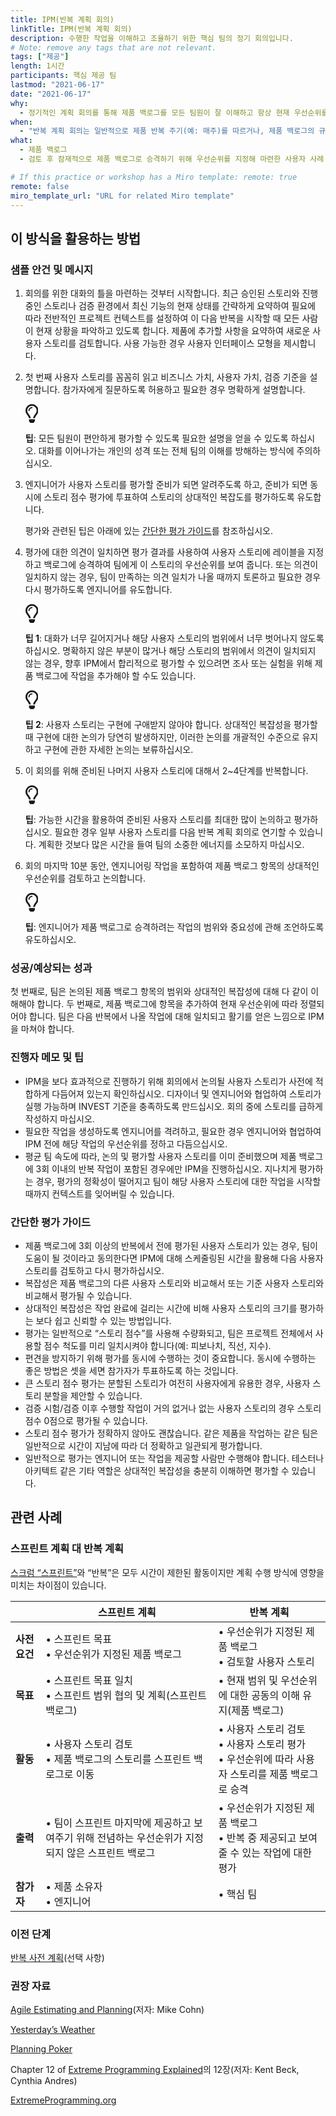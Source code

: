 ```yaml
---
title: IPM(반복 계획 회의)
linkTitle: IPM(반복 계획 회의)
description: 수행한 작업을 이해하고 조율하기 위한 핵심 팀의 정기 회의입니다.
# Note: remove any tags that are not relevant.
tags: ["제공"]
length: 1시간
participants: 핵심 제공 팀
lastmod: "2021-06-17"
date: "2021-06-17"
why:
  - 정기적인 계획 회의를 통해 제품 백로그를 모든 팀원이 잘 이해하고 항상 현재 우선순위를 반영할 수 있습니다. 제품 백로그 항목을 논의하고 그 크기를 조정함으로써 팀은 수행할 작업의 제공 영향에 맞게 조치할 수 있습니다.
when:
  - "반복 계획 회의는 일반적으로 제품 반복 주기(예: 매주)를 따르거나, 제품 백로그의 규모와 이해 수준을 바람직하게 유지하는 데 필요한 만큼 자주 소집되어야 합니다."
what:
  - 제품 백로그
  - 검토 후 잠재적으로 제품 백로그로 승격하기 위해 우선순위를 지정해 마련한 사용자 사례

# If this practice or workshop has a Miro template: remote: true
remote: false
miro_template_url: "URL for related Miro template"
---
```


<h2 id="how-to-use-this-method">이 방식을 활용하는
방법</h2>

<div class="bg-gray-dark p-lg-5 p-3 mb-4"><div
class="col-lg-9"><h3
id="sample-agenda--prompts">샘플 안건 및 메시지</h3>

<ol>

<li>

<p>회의를 위한 대화의 틀을 마련하는 것부터 시작합니다. 최근 승인된 스토리와 진행 중인 스토리나 검증 환경에서
최신 기능의 현재 상태를 간략하게 요약하여 필요에 따라 전반적인 프로젝트 컨텍스트를 설정하여 이 다음 반복을 시작할 때 모든
사람이 현재 상황을 파악하고 있도록 합니다. 제품에 추가할 사항을 요약하여 새로운 사용자 스토리를 검토합니다. 사용 가능한
경우 사용자 인터페이스 모형을 제시합니다.</p>

</li>

<li>

<p>첫 번째 사용자 스토리를 꼼꼼히 읽고 비즈니스 가치, 사용자 가치, 검증 기준을 설명합니다. 참가자에게
질문하도록 허용하고 필요한 경우 명확하게 설명합니다.</p>

<div class="callout td-box--gray-darkest p-3 my-5
border-bottom border-right border-left border-top row"><div
class="col-1 row align-items-center
justify-content-center"><svg height="30"
aria-hidden="true" focusable="false"
data-prefix="far" data-icon="lightbulb"
role="img" xmlns="http://www.w3.org/2000/svg"
viewBox="0 0 352 512" class="svg-inline--fa
fa-lightbulb"><path fill="currentColor"
d="M176 80c-52.94 0-96 43.06-96 96 0 8.84 7.16 16 16 16s16-7.16
16-16c0-35.3 28.72-64 64-64 8.84 0 16-7.16 16-16s-7.16-16-16-16zM96.06
459.17c0 3.15.93 6.22 2.68 8.84l24.51 36.84c2.97 4.46 7.97 7.14 13.32
7.14h78.85c5.36 0 10.36-2.68 13.32-7.14l24.51-36.84c1.74-2.62 2.67-5.7
2.68-8.84l.05-43.18H96.02l.04 43.18zM176 0C73.72 0 0 82.97 0 176c0
44.37 16.45 84.85 43.56 115.78 16.64 18.99 42.74 58.8 52.42
92.16v.06h48v-.12c-.01-4.77-.72-9.51-2.15-14.07-5.59-17.81-22.82-64.77-62.17-109.67-20.54-23.43-31.52-53.15-31.61-84.14-.2-73.64
59.67-128 127.95-128 70.58 0 128 57.42 128 128 0 30.97-11.24
60.85-31.65 84.14-39.11 44.61-56.42 91.47-62.1 109.46a47.507 47.507 0
0 0-2.22 14.3v.1h48v-.05c9.68-33.37 35.78-73.18 52.42-92.16C335.55
260.85 352 220.37 352 176 352 78.8 273.2 0 176 0z"
class=""></path></svg></div><div
class="col-11"><p><strong>팁</strong>:
모든 팀원이 편안하게 평가할 수 있도록 필요한 설명을 얻을 수 있도록 하십시오. 대화를 이어나가는 개인의 성격 또는 전체 팀의
이해를 방해하는 방식에 주의하십시오.</p></div></div>

</li>

<li>

<p>엔지니어가 사용자 스토리를 평가할 준비가 되면 알려주도록 하고, 준비가 되면 동시에 스토리 점수 평가에
투표하여 스토리의 상대적인 복잡도를 평가하도록 유도합니다.</p>

<p>평가와 관련된 팁은 아래에 있는 <a href="#estimation">간단한
평가 가이드</a>를 참조하십시오.</p>

</li>

<li>

<p>평가에 대한 의견이 일치하면 평가 결과를 사용하여 사용자 스토리에 레이블을 지정하고 백로그에 승격하여 팀에게
이 스토리의 우선순위를 보여 줍니다. 또는 의견이 일치하지 않는 경우, 팀이 만족하는 의견 일치가 나올 때까지 토론하고 필요한
경우 다시 평가하도록 엔지니어를 유도합니다.</p>

<div class="callout td-box--gray-darkest p-3 my-5
border-bottom border-right border-left border-top row"><div
class="col-1 row align-items-center
justify-content-center"><svg height="30"
aria-hidden="true" focusable="false"
data-prefix="far" data-icon="lightbulb"
role="img" xmlns="http://www.w3.org/2000/svg"
viewBox="0 0 352 512" class="svg-inline--fa
fa-lightbulb"><path fill="currentColor"
d="M176 80c-52.94 0-96 43.06-96 96 0 8.84 7.16 16 16 16s16-7.16
16-16c0-35.3 28.72-64 64-64 8.84 0 16-7.16 16-16s-7.16-16-16-16zM96.06
459.17c0 3.15.93 6.22 2.68 8.84l24.51 36.84c2.97 4.46 7.97 7.14 13.32
7.14h78.85c5.36 0 10.36-2.68 13.32-7.14l24.51-36.84c1.74-2.62 2.67-5.7
2.68-8.84l.05-43.18H96.02l.04 43.18zM176 0C73.72 0 0 82.97 0 176c0
44.37 16.45 84.85 43.56 115.78 16.64 18.99 42.74 58.8 52.42
92.16v.06h48v-.12c-.01-4.77-.72-9.51-2.15-14.07-5.59-17.81-22.82-64.77-62.17-109.67-20.54-23.43-31.52-53.15-31.61-84.14-.2-73.64
59.67-128 127.95-128 70.58 0 128 57.42 128 128 0 30.97-11.24
60.85-31.65 84.14-39.11 44.61-56.42 91.47-62.1 109.46a47.507 47.507 0
0 0-2.22 14.3v.1h48v-.05c9.68-33.37 35.78-73.18 52.42-92.16C335.55
260.85 352 220.37 352 176 352 78.8 273.2 0 176 0z"
class=""></path></svg></div><div
class="col-11"><p><strong>팁 1</strong>:
대화가 너무 길어지거나 해당 사용자 스토리의 범위에서 너무 벗어나지 않도록 하십시오. 명확하지 않은 부분이 많거나 해당
스토리의 범위에서 의견이 일치되지 않는 경우, 향후 IPM에서 합리적으로 평가할 수 있으려면 조사 또는 실험을 위해 제품
백로그에 작업을 추가해야 할 수도 있습니다.</p></div></div>

<div class="callout td-box--gray-darkest p-3 my-5
border-bottom border-right border-left border-top row"><div
class="col-1 row align-items-center
justify-content-center"><svg height="30"
aria-hidden="true" focusable="false"
data-prefix="far" data-icon="lightbulb"
role="img" xmlns="http://www.w3.org/2000/svg"
viewBox="0 0 352 512" class="svg-inline--fa
fa-lightbulb"><path fill="currentColor"
d="M176 80c-52.94 0-96 43.06-96 96 0 8.84 7.16 16 16 16s16-7.16
16-16c0-35.3 28.72-64 64-64 8.84 0 16-7.16 16-16s-7.16-16-16-16zM96.06
459.17c0 3.15.93 6.22 2.68 8.84l24.51 36.84c2.97 4.46 7.97 7.14 13.32
7.14h78.85c5.36 0 10.36-2.68 13.32-7.14l24.51-36.84c1.74-2.62 2.67-5.7
2.68-8.84l.05-43.18H96.02l.04 43.18zM176 0C73.72 0 0 82.97 0 176c0
44.37 16.45 84.85 43.56 115.78 16.64 18.99 42.74 58.8 52.42
92.16v.06h48v-.12c-.01-4.77-.72-9.51-2.15-14.07-5.59-17.81-22.82-64.77-62.17-109.67-20.54-23.43-31.52-53.15-31.61-84.14-.2-73.64
59.67-128 127.95-128 70.58 0 128 57.42 128 128 0 30.97-11.24
60.85-31.65 84.14-39.11 44.61-56.42 91.47-62.1 109.46a47.507 47.507 0
0 0-2.22 14.3v.1h48v-.05c9.68-33.37 35.78-73.18 52.42-92.16C335.55
260.85 352 220.37 352 176 352 78.8 273.2 0 176 0z"
class=""></path></svg></div><div
class="col-11"><p><strong>팁 2</strong>:
사용자 스토리는 구현에 구애받지 않아야 합니다. 상대적인 복잡성을 평가할 때 구현에 대한 논의가 당연히 발생하지만, 이러한
논의를 개괄적인 수준으로 유지하고 구현에 관한 자세한 논의는
보류하십시오.</p></div></div>

</li>

<li>

<p>이 회의를 위해 준비된 나머지 사용자 스토리에 대해서 2~4단계를 반복합니다.</p>

<div class="callout td-box--gray-darkest p-3 my-5
border-bottom border-right border-left border-top row"><div
class="col-1 row align-items-center
justify-content-center"><svg height="30"
aria-hidden="true" focusable="false"
data-prefix="far" data-icon="lightbulb"
role="img" xmlns="http://www.w3.org/2000/svg"
viewBox="0 0 352 512" class="svg-inline--fa
fa-lightbulb"><path fill="currentColor"
d="M176 80c-52.94 0-96 43.06-96 96 0 8.84 7.16 16 16 16s16-7.16
16-16c0-35.3 28.72-64 64-64 8.84 0 16-7.16 16-16s-7.16-16-16-16zM96.06
459.17c0 3.15.93 6.22 2.68 8.84l24.51 36.84c2.97 4.46 7.97 7.14 13.32
7.14h78.85c5.36 0 10.36-2.68 13.32-7.14l24.51-36.84c1.74-2.62 2.67-5.7
2.68-8.84l.05-43.18H96.02l.04 43.18zM176 0C73.72 0 0 82.97 0 176c0
44.37 16.45 84.85 43.56 115.78 16.64 18.99 42.74 58.8 52.42
92.16v.06h48v-.12c-.01-4.77-.72-9.51-2.15-14.07-5.59-17.81-22.82-64.77-62.17-109.67-20.54-23.43-31.52-53.15-31.61-84.14-.2-73.64
59.67-128 127.95-128 70.58 0 128 57.42 128 128 0 30.97-11.24
60.85-31.65 84.14-39.11 44.61-56.42 91.47-62.1 109.46a47.507 47.507 0
0 0-2.22 14.3v.1h48v-.05c9.68-33.37 35.78-73.18 52.42-92.16C335.55
260.85 352 220.37 352 176 352 78.8 273.2 0 176 0z"
class=""></path></svg></div><div
class="col-11"><p><strong>팁</strong>:
가능한 시간을 활용하여 준비된 사용자 스토리를 최대한 많이 논의하고 평가하십시오. 필요한 경우 일부 사용자 스토리를 다음 반복
계획 회의로 연기할 수 있습니다. 계획한 것보다 많은 시간을 들여 팀의 소중한 에너지를 소모하지
마십시오.</p></div></div>

</li>

<li>

<p>회의 마지막 10분 동안, 엔지니어링 작업을 포함하여 제품 백로그 항목의 상대적인 우선순위를 검토하고
논의합니다.</p>

<div class="callout td-box--gray-darkest p-3 my-5
border-bottom border-right border-left border-top row"><div
class="col-1 row align-items-center
justify-content-center"><svg height="30"
aria-hidden="true" focusable="false"
data-prefix="far" data-icon="lightbulb"
role="img" xmlns="http://www.w3.org/2000/svg"
viewBox="0 0 352 512" class="svg-inline--fa
fa-lightbulb"><path fill="currentColor"
d="M176 80c-52.94 0-96 43.06-96 96 0 8.84 7.16 16 16 16s16-7.16
16-16c0-35.3 28.72-64 64-64 8.84 0 16-7.16 16-16s-7.16-16-16-16zM96.06
459.17c0 3.15.93 6.22 2.68 8.84l24.51 36.84c2.97 4.46 7.97 7.14 13.32
7.14h78.85c5.36 0 10.36-2.68 13.32-7.14l24.51-36.84c1.74-2.62 2.67-5.7
2.68-8.84l.05-43.18H96.02l.04 43.18zM176 0C73.72 0 0 82.97 0 176c0
44.37 16.45 84.85 43.56 115.78 16.64 18.99 42.74 58.8 52.42
92.16v.06h48v-.12c-.01-4.77-.72-9.51-2.15-14.07-5.59-17.81-22.82-64.77-62.17-109.67-20.54-23.43-31.52-53.15-31.61-84.14-.2-73.64
59.67-128 127.95-128 70.58 0 128 57.42 128 128 0 30.97-11.24
60.85-31.65 84.14-39.11 44.61-56.42 91.47-62.1 109.46a47.507 47.507 0
0 0-2.22 14.3v.1h48v-.05c9.68-33.37 35.78-73.18 52.42-92.16C335.55
260.85 352 220.37 352 176 352 78.8 273.2 0 176 0z"
class=""></path></svg></div><div
class="col-11"><p><strong>팁</strong>:
엔지니어가 제품 백로그로 승격하려는 작업의 범위와 중요성에 관해 조언하도록
유도하십시오.</p></div></div>

</li>

</ol>

</div></div>

<div class="bg-gray-dark p-lg-5 p-3 mb-4"><div
class="col-lg-9"><h3
id="successexpected-outcomes">성공/예상되는 성과</h3>

<p>첫 번째로, 팀은 논의된 제품 백로그 항목의 범위와 상대적인 복잡성에 대해 다 같이 이해해야 합니다. 두
번째로, 제품 백로그에 항목을 추가하여 현재 우선순위에 따라 정렬되어야 합니다. 팀은 다음 반복에서 나올 작업에 대해 일치되고
활기를 얻은 느낌으로 IPM을 마쳐야 합니다.</div></div>

<div class="bg-gray-dark p-lg-5 p-3 mb-4"><div
class="col-lg-9"><h3
id="facilitator-notes--tips">진행자 메모 및 팁</h3>

<ul>

<li>IPM을 보다 효과적으로 진행하기 위해 회의에서 논의될 사용자 스토리가 사전에 적합하게 다듬어져 있는지
확인하십시오. 디자이너 및 엔지니어와 협업하여 스토리가 실행 가능하며 INVEST 기준을 충족하도록 만드십시오. 회의 중에
스토리를 급하게 작성하지 마십시오.</li>

<li>필요한 작업을 생성하도록 엔지니어를 격려하고, 필요한 경우 엔지니어와 협업하여 IPM 전에 해당 작업의
우선순위를 정하고 다듬으십시오.</li>

<li>평균 팀 속도에 따라, 논의 및 평가할 사용자 스토리를 이미 준비했으며 제품 백로그에 3회 이내의 반복
작업이 포함된 경우에만 IPM을 진행하십시오. 지나치게 평가하는 경우, 평가의 정확성이 떨어지고 팀이 해당 사용자 스토리에
대한 작업을 시작할 때까지 컨텍스트를 잊어버릴 수 있습니다.</li>

</ul>

</div></div>

<div class="bg-gray-dark p-lg-5 p-3 mb-4"><div
class="col-lg-9"><h3 id="estimation">간단한
평가 가이드</h3>

<ul>

<li>제품 백로그에 3회 이상의 반복에서 전에 평가된 사용자 스토리가 있는 경우, 팀이 도움이 될 것이라고
동의한다면 IPM에 대해 스케줄링된 시간을 활용해 다음 사용자 스토리를 검토하고 다시 평가하십시오.</li>

<li>복잡성은 제품 백로그의 다른 사용자 스토리와 비교해서 또는 기준 사용자 스토리와 비교해서 평가될 수
있습니다.</li>

<li>상대적인 복잡성은 작업 완료에 걸리는 시간에 비해 사용자 스토리의 크기를 평가하는 보다 쉽고 신뢰할 수 있는
방법입니다.</li>

<li>평가는 일반적으로 “스토리 점수”를 사용해 수량화되고, 팀은 프로젝트 전체에서 사용할 점수 척도를 미리
일치시켜야 합니다(예: 피보나치, 직선, 지수).</li>

<li>편견을 방지하기 위해 평가를 동시에 수행하는 것이 중요합니다. 동시에 수행하는 좋은 방법은 셋을 세면
참가자가 투표하도록 하는 것입니다.</li>

<li>큰 스토리 점수 평가는 분할된 스토리가 여전히 사용자에게 유용한 경우, 사용자 스토리 분할을 제안할 수
있습니다.</li>

<li>검증 시험/검증 이후 수행할 작업이 거의 없거나 없는 사용자 스토리의 경우 스토리 점수 0점으로 평가될 수
있습니다.</li>

<li>스토리 점수 평가가 정확하지 않아도 괜찮습니다. 같은 제품을 작업하는 같은 팀은 일반적으로 시간이 지남에
따라 더 정확하고 일관되게 평가합니다.</li>

<li>일반적으로 평가는 엔지니어 또는 작업을 제공할 사람만 수행해야 합니다. 테스터나 아키텍트 같은 기타 역할은
상대적인 복잡성을 충분히 이해하면 평가할 수 있습니다.</li>

</ul>

</div></div>

<div class="bg-gray-dark p-lg-5 p-3 mb-4"><div
class="col-lg-9"><h2
id="related-practices">관련 사례</h2>

<h3 id="sprint-planning-vs-iteration-planning">스프린트 계획
대 반복 계획</h3>

<p><a
href="https://en.wikipedia.org/wiki/Scrum_%28software_development%29#Sprint_planning"
target="_blank" rel="nofollow">스크럼
“스프린트”</a>와 “반복”은 모두 시간이 제한된 활동이지만 계획 수행 방식에 영향을 미치는 차이점이
있습니다.</p>

<table class="table">

<thead>

<tr>

<th></th>

<th>스프린트 계획</th>

<th>반복 계획</th>

</tr>

</thead>

<tbody>

<tr>

<td><strong>사전 요건</strong></td>

<td>&bull; 스프린트 목표<br>&bull; 우선순위가 지정된 제품
백로그</td>

<td>&bull; 우선순위가 지정된 제품 백로그<br>&bull; 검토할 사용자
스토리</td>

</tr>

<tr>

<td><strong>목표</strong></td>

<td>&bull; 스프린트 목표 일치<br>&bull; 스프린트 범위 협의 및
계획(스프린트 백로그)</td>

<td>&bull; 현재 범위 및 우선순위에 대한 공동의 이해 유지(제품 백로그)</td>

</tr>

<tr>

<td><strong>활동</strong></td>

<td>&bull; 사용자 스토리 검토<br>&bull; 제품 백로그의 스토리를 스프린트
백로그로 이동</td>

<td>&bull; 사용자 스토리 검토<br> &bull; 사용자 스토리
평가<br> &bull; 우선순위에 따라 사용자 스토리를 제품 백로그로 승격</td>

</tr>

<tr>

<td><strong>출력</strong></td>

<td>&bull; 팀이 스프린트 마지막에 제공하고 보여주기 위해 전념하는 우선순위가 지정되지 않은 스프린트
백로그</td>

<td>&bull; 우선순위가 지정된 제품 백로그<br> &bull; 반복 중 제공되고
보여줄 수 있는 작업에 대한 평가</td>

</tr>

<tr>

<td><strong>참가자</strong></td>

<td>&bull; 제품 소유자<br> &bull; 엔지니어</td>

<td>&bull; 핵심 팀</td>

</tr>

</tbody>

</table>

</div></div>

<div class="bg-gray-dark p-lg-5 p-3 mb-4"><div
class="col-lg-9"><h3 id="preceding">이전
단계</h3>

<p><a
href="/practices/iteration-pre-planning/">반복
사전 계획</a>(선택 사항)</div></div>

<div class="bg-gray-dark p-lg-5 p-3 mb-4"><div
class="col-lg-9"><h3
id="recommended-reading">권장 자료</h3>

<p><a
href="https://www.amazon.com/Agile-Estimating-Planning-Mike-Cohn/dp/0131479415"
target="_blank" rel="nofollow">Agile Estimating
and Planning</a>(저자: Mike Cohn)</p>

<p><a href="http://wiki.c2.com/?YesterdaysWeather"
target="_blank"
rel="nofollow">Yesterday&rsquo;s
Weather</a></p>

<p><a
href="https://en.wikipedia.org/wiki/Planning_poker"
target="_blank" rel="nofollow">Planning
Poker</a></p>

<p>Chapter 12 of <a
href="https://www.goodreads.com/book/show/67833.Extreme_Programming_Explained"
target="_blank" rel="nofollow">Extreme
Programming Explained</a>의 12장(저자: Kent Beck, Cynthia
Andres)</p>

<p><a
href="http://www.extremeprogramming.org/rules/iterationplanning.html"
target="_blank"
rel="nofollow">ExtremeProgramming.org</a></p>

</div></div>
